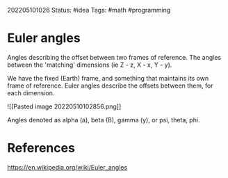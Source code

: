 202205101026
Status: #idea
Tags: #math #programming 

# Euler angles
Angles describing the offset between two frames of reference. The angles between the 'matching' dimensions (ie Z - z, X - x, Y - y).

We have the fixed (Earth) frame, and something that maintains its own frame of reference. Euler angles describe the offsets between them, for each dimension.

![[Pasted image 20220510102856.png]]

Angles denoted as alpha (a), beta (B), gamma (y), or psi, theta, phi.

# References
https://en.wikipedia.org/wiki/Euler_angles
